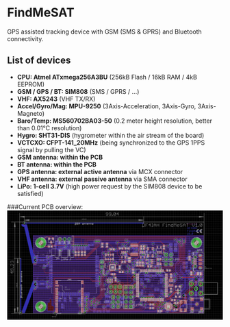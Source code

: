 # FindMeSAT
GPS assisted tracking device with GSM (SMS & GPRS) and Bluetooth connectivity.

## List of devices
* __CPU: Atmel ATxmega256A3BU__ (256kB Flash / 16kB RAM / 4kB EEPROM)
* __GSM / GPS / BT: SIM808__ (SMS / GPRS / ...)
* __VHF: AX5243__ (VHF TX/RX)
* __Accel/Gyro/Mag: MPU-9250__ (3Axis-Acceleration, 3Axis-Gyro, 3Axis-Magneto)
* __Baro/Temp: MS560702BA03-50__ (0.2 meter height resolution, better than 0.01°C resolution)
* __Hygro: SHT31-DIS__ (hygrometer within the air stream of the board)
* __VCTCXO: CFPT-141_20MHz__ (being synchronized to the GPS 1PPS signal by pulling the VC)
* __GSM antenna: within the PCB__
* __BT antenna: within the PCB__
* __GPS antenna: external active antenna__ via MCX connector
* __VHF antenna: external passive antenna__ via SMA connector
* __LiPo: 1-cell 3.7V__ (high power request by the SIM808 device to be satisfied)

###Current PCB overview:
![current PCB overview](https://raw.githubusercontent.com/DF4IAH/FindMeSAT/master/Docs/61_Designing/Placement/2_Eagle-Layout.png)

